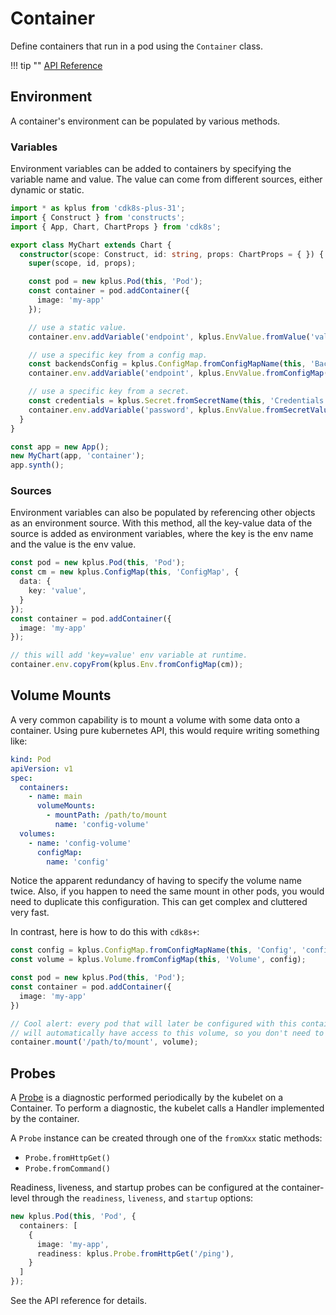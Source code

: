 # Container

Define containers that run in a pod using the `Container` class.

!!! tip ""
    [API Reference](../../reference/cdk8s-plus-31/typescript.md#container)

## Environment

A container's environment can be populated by various methods.

### Variables

Environment variables can be added to containers by specifying the
variable name and value. The value can come from different sources, either dynamic or static.

```typescript
import * as kplus from 'cdk8s-plus-31';
import { Construct } from 'constructs';
import { App, Chart, ChartProps } from 'cdk8s';

export class MyChart extends Chart {
  constructor(scope: Construct, id: string, props: ChartProps = { }) {
    super(scope, id, props);

    const pod = new kplus.Pod(this, 'Pod');
    const container = pod.addContainer({
      image: 'my-app'
    });

    // use a static value.
    container.env.addVariable('endpoint', kplus.EnvValue.fromValue('value'));

    // use a specific key from a config map.
    const backendsConfig = kplus.ConfigMap.fromConfigMapName(this, 'BackendConfig', 'backends');
    container.env.addVariable('endpoint', kplus.EnvValue.fromConfigMap(backendsConfig, 'endpoint'));

    // use a specific key from a secret.
    const credentials = kplus.Secret.fromSecretName(this, 'Credentials', 'credentials');
    container.env.addVariable('password', kplus.EnvValue.fromSecretValue({ secret: credentials, key: 'password' }));
  }
}

const app = new App();
new MyChart(app, 'container');
app.synth();
```

### Sources

Environment variables can also be populated by referencing other objects as an environment source.
With this method, all the key-value data of the source is added as environment variables,
where the key is the env name and the value is the env value.

```typescript
const pod = new kplus.Pod(this, 'Pod');
const cm = new kplus.ConfigMap(this, 'ConfigMap', {
  data: {
    key: 'value',
  }
});
const container = pod.addContainer({
  image: 'my-app'
});

// this will add 'key=value' env variable at runtime.
container.env.copyFrom(kplus.Env.fromConfigMap(cm));
```

## Volume Mounts

A very common capability is to mount a volume with some data onto a container. Using pure kubernetes API, this would require writing something like:

```yaml
kind: Pod
apiVersion: v1
spec:
  containers:
    - name: main
      volumeMounts:
        - mountPath: /path/to/mount
          name: 'config-volume'
  volumes:
    - name: 'config-volume'
      configMap:
        name: 'config'
```

Notice the apparent redundancy of having to specify the volume name twice. Also, if you happen to need the same mount in other pods,
you would need to duplicate this configuration. This can get complex and cluttered very fast.

In contrast, here is how to do this with `cdk8s+`:

```typescript
const config = kplus.ConfigMap.fromConfigMapName(this, 'Config', 'config');
const volume = kplus.Volume.fromConfigMap(this, 'Volume', config);

const pod = new kplus.Pod(this, 'Pod');
const container = pod.addContainer({
  image: 'my-app'
})

// Cool alert: every pod that will later be configured with this container,
// will automatically have access to this volume, so you don't need to explicitly add it to the pod spec!.
container.mount('/path/to/mount', volume);
```

## Probes

A [Probe] is a diagnostic performed periodically by the kubelet on a Container. To
perform a diagnostic, the kubelet calls a Handler implemented by the container.

[Probe]: https://kubernetes.io/docs/reference/generated/kubernetes-api/v1.19/#probe-v1-core

A `Probe` instance can be created through one of the `fromXxx` static methods:

- `Probe.fromHttpGet()`
- `Probe.fromCommand()`

Readiness, liveness, and startup probes can be configured at the container-level through the `readiness`, `liveness`, and `startup` options:

```typescript
new kplus.Pod(this, 'Pod', {
  containers: [
    {
      image: 'my-app',
      readiness: kplus.Probe.fromHttpGet('/ping'),
    }
  ]
});
```

See the API reference for details.
